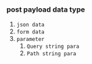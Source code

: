 ### post payload data type
1. `json data`
2. `form data`
3. `parameter`
	1. `Query string para`
	2. `Path string para`

